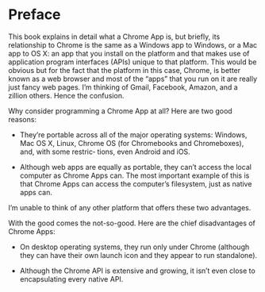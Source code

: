 Preface
======

This book explains in detail what a Chrome App is, but briefly, its relationship to Chrome is the same as a Windows app to Windows, or a Mac app to OS X: an app that you install on the platform and that makes use of application program interfaces (APIs) unique to that platform. This would be obvious but for the fact that the platform in this case, Chrome, is better known as a web browser and most of the “apps” that you run on it are really just fancy web pages. I’m thinking of Gmail, Facebook, Amazon, and a zillion others. Hence the confusion.

Why consider programming a Chrome App at all? Here are two good reasons:

* They’re portable across all of the major operating systems: Windows, Mac OS X, Linux, Chrome OS (for Chromebooks and Chromeboxes), and, with some restric‐ tions, even Android and iOS.

* Although web apps are equally as portable, they can’t access the local computer as Chrome Apps can. The most important example of this is that Chrome Apps can access the computer’s filesystem, just as native apps can.

I’m unable to think of any other platform that offers these two advantages.

With the good comes the not-so-good. Here are the chief disadvantages of Chrome Apps:

* On desktop operating systems, they run only under Chrome (although they can have their own launch icon and they appear to run standalone).

* Although the Chrome API is extensive and growing, it isn’t even close to encapsulating every native API.

